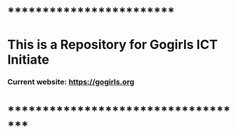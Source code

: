 # ************************
# This is a Repository for Gogirls ICT Initiate
### Current website: https://gogirls.org
# ***********************************